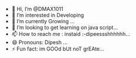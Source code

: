 - 👋 Hi, I’m @DMAX1011
- 👀 I’m interested in Developing
- 🌱 I’m currently Growing ...
- 💞️ I’m looking to get learning on java script...
- 📫 How to reach me : instaid :-dipeessshhhhhh...
- 😄 Pronouns: Dipesh ...
- ⚡ Fun fact: im GOOd bUt noT grEAte...

<!---
DMAX1011/DMAX1011 is a ✨ special ✨ repository because its `README.md` (this file) appears on your GitHub profile.
You can click the Preview link to take a look at your changes.
--->
